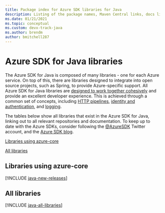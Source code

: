 ```yaml
---
title: Package index for Azure SDK libraries for Java
description: Listing of the package names, Maven Central links, docs links, and source code links for all libraries in the Azure SDK for Java.
ms.date: 01/21/2021
ms.topic: conceptual
ms.custom: devx-track-java
ms.author: brendm
author: bmitchell287
---
```


# Azure SDK for Java libraries

The Azure SDK for Java is composed of many libraries - one for each Azure service. On top of this, there are libraries designed to integrate into open source projects, such as Spring, to provide Azure-specific support. All Azure SDK for Java libraries are [designed to work together cohesively](/azure/developer/java/sdk/java-sdk-overview) and provide an excellent developer experience. This is achieved through a common set of concepts, including [HTTP pipelines](/azure/developer/java/sdk/java-sdk-http-client-pipeline), [identity and authentication](/azure/developer/java/sdk/java-sdk-identity), and [logging](/azure/developer/java/sdk/java-sdk-logging-overview).

The tables below show all libraries that exist in the Azure SDK for Java, linking out to all relevant repositories and documentation. To keep up to date with the Azure SDKs, consider following the [@AzureSDK](https://twitter.com/azuresdk) Twitter account, and the [Azure SDK blog](https://devblogs.microsoft.com/azure-sdk/).

[Libraries using azure-core](#libraries-using-azure-core)

[All libraries](#all-libraries)

## Libraries using azure-core

[!INCLUDE [java-new-releases](../../includes/java-new.md)]

## All libraries

[!INCLUDE [java-all-libraries](../../includes/java-all.md)]
